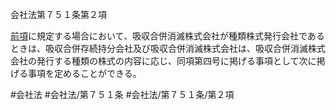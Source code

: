 会社法第７５１条第２項

[前項](会社法＿＿＿＿第７５１条第１項)に規定する場合において、吸収合併消滅株式会社が種類株式発行会社であるときは、吸収合併存続持分会社及び吸収合併消滅株式会社は、吸収合併消滅株式会社の発行する種類の株式の内容に応じ、同項第四号に掲げる事項として次に掲げる事項を定めることができる。

#会社法
#会社法/第７５１条
#会社法/第７５１条/第２項
